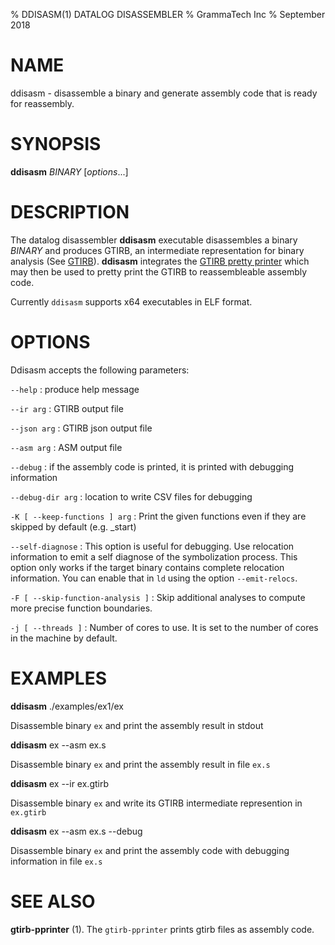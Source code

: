 % DDISASM(1) DATALOG DISASSEMBLER
% GrammaTech Inc
% September 2018

# NAME

ddisasm - disassemble a binary and generate assembly code that is ready for reassembly.

# SYNOPSIS

**ddisasm** *BINARY*  [*options*...]

# DESCRIPTION

The datalog disassembler **ddisasm** executable disassembles a binary
*BINARY* and produces GTIRB, an intermediate representation for binary
analysis (See [GTIRB](https://github.com/grammatech/gtirb)).
**ddisasm** integrates the [GTIRB pretty
printer](https://github.com/grammatech/gtirb-pprinter) which may then be
used to pretty print the GTIRB to reassembleable assembly code.

Currently `ddisasm` supports x64 executables in ELF format.


# OPTIONS

Ddisasm accepts the following parameters:

`--help`
:   produce help message

`--ir arg`
:   GTIRB output file

`--json arg`
:   GTIRB json output file

`--asm arg`
:   ASM output file

`--debug`
:   if the assembly code is printed, it is printed with debugging information

`--debug-dir arg`
:   location to write CSV files for debugging

`-K [ --keep-functions ] arg`
:   Print the given functions even if they are skipped by default (e.g. _start)

`--self-diagnose`
:   This option is useful for debugging. Use relocation information to emit a self diagnose
    of the symbolization process. This option only works if the target
    binary contains complete relocation information. You can enable
    that in `ld` using the option `--emit-relocs`.

`-F [ --skip-function-analysis ]`
:   Skip additional analyses to compute more precise function boundaries.

`-j [ --threads ]`
:   Number of cores to use. It is set to the number of cores in the machine by default.

# EXAMPLES

**ddisasm** ./examples/ex1/ex

Disassemble binary `ex` and print the assembly result in stdout

**ddisasm** ex --asm ex.s

Disassemble binary `ex` and print the assembly result in file `ex.s`

**ddisasm** ex --ir ex.gtirb

Disassemble binary `ex` and write its GTIRB intermediate represention
in `ex.gtirb`

**ddisasm** ex --asm ex.s --debug

Disassemble binary `ex` and print the assembly code with debugging information in file `ex.s`


# SEE ALSO

**gtirb-pprinter** (1).
The `gtirb-pprinter` prints gtirb files as assembly code.
